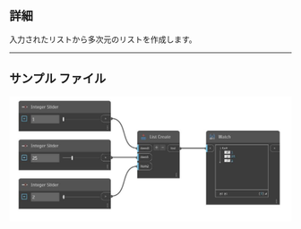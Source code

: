 ## 詳細
入力されたリストから多次元のリストを作成します。
___
## サンプル ファイル

![List Create](./CoreNodeModels.CreateList_img.jpg)

